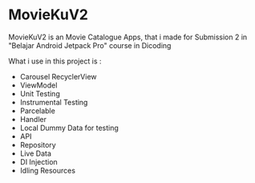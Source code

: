 # MovieKuV2
MovieKuV2 is an Movie Catalogue Apps, that i made for Submission 2 in "Belajar Android Jetpack Pro" course in Dicoding

What i use in this project is :
- Carousel RecyclerView
- ViewModel
- Unit Testing
- Instrumental Testing
- Parcelable
- Handler
- Local Dummy Data for testing
- API
- Repository
- Live Data
- DI Injection
- Idling Resources
